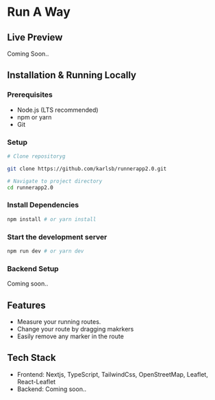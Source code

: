 
# Run A Way

## Live Preview

Coming Soon..

## Installation & Running Locally

### Prerequisites

- Node.js (LTS recommended)
- npm or yarn
- Git

### Setup

```bash
# Clone repositoryg

git clone https://github.com/karlsb/runnerapp2.0.git

# Navigate to project directory
cd runnerapp2.0

```

### Install Dependencies

```bash
npm install # or yarn install
```
### Start the development server

```bash
npm run dev # or yarn dev
```
### Backend Setup

Coming soon..

## Features

- Measure your running routes.
- Change your route by dragging makrkers
- Easily remove any marker in the route 

## Tech Stack

- Frontend: Nextjs, TypeScript, TailwindCss, OpenStreetMap, Leaflet, React-Leaflet
- Backend: Coming soon..